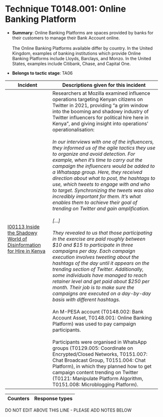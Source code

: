 # Technique T0148.001: Online Banking Platform

* **Summary**: Online Banking Platforms are spaces provided by banks for their customers to manage their Bank Account online.<br><br>The Online Banking Platforms available differ by country. In the United Kingdom, examples of banking institutions which provide Online Banking Platforms include Lloyds, Barclays, and Monzo. In the United States, examples include Citibank, Chase, and Capital One.

* **Belongs to tactic stage**: TA06


| Incident | Descriptions given for this incident |
| -------- | -------------------- |
| [I00113 Inside the Shadowy World of Disinformation for Hire in Kenya](../../generated_pages/incidents/I00113.md) | Researchers at Mozilla examined influence operations targeting Kenyan citizens on Twitter in 2021, providing “a grim window into the booming and shadowy industry of Twitter influencers for political hire here in Kenya”, and giving insight into operations’ operationalisation:<br><br><i>In our interviews with one of the influencers, they informed us of the agile tactics they use to organize and avoid detection. For example, when it’s time to carry out the campaign the influencers would be added to a Whatsapp group. Here, they received direction about what to post, the hashtags to use, which tweets to engage with and who to target. Synchronizing the tweets was also incredibly important for them. It’s what enables them to achieve their goal of trending on Twitter and gain amplification.<br><br>[...]<br><br>They revealed to us that those participating in the exercise are paid roughly between $10 and $15 to participate in three campaigns per day. Each campaign execution involves tweeting about the hashtags of the day until it appears on the trending section of Twitter. Additionally, some individuals have managed to reach retainer level and get paid about $250 per month. Their job is to make sure the campaigns are executed on a day-by-day basis with different hashtags.</i><br><br>An M-PESA account (T0148.002: Bank Account Asset, T0148.001: Online Banking Platform) was used to pay campaign participants.<br><br>Participants were organised in WhatsApp groups (T0129.005: Coordinate on Encrypted/Closed Networks, T0151.007: Chat Broadcast Group, T0151.004: Chat Platform), in which they planned how to get campaign content trending on Twitter (T0121: Manipulate Platform Algorithm, T0151.008: Microblogging Platform). |



| Counters | Response types |
| -------- | -------------- |


DO NOT EDIT ABOVE THIS LINE - PLEASE ADD NOTES BELOW